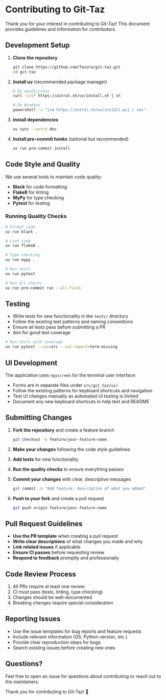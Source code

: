 # Contributing to Git-Taz

Thank you for your interest in contributing to Git-Taz! This document provides guidelines and information for contributors.

## Development Setup

1. **Clone the repository**
   ```bash
   git clone https://github.com/Tazura/git-taz.git
   cd git-taz
   ```

2. **Install uv** (recommended package manager)
   ```bash
   # On macOS/Linux
   curl -LsSf https://astral.sh/uv/install.sh | sh
   
   # On Windows
   powershell -c "irm https://astral.sh/uv/install.ps1 | iex"
   ```

3. **Install dependencies**
   ```bash
   uv sync --extra dev
   ```

4. **Install pre-commit hooks** (optional but recommended)
   ```bash
   uv run pre-commit install
   ```

## Code Style and Quality

We use several tools to maintain code quality:

- **Black** for code formatting
- **Flake8** for linting
- **MyPy** for type checking
- **Pytest** for testing

### Running Quality Checks

```bash
# Format code
uv run black .

# Lint code
uv run flake8 .

# Type checking
uv run mypy .

# Run tests
uv run pytest

# Run all checks
uv run pre-commit run --all-files
```

## Testing

- Write tests for new functionality in the `tests/` directory
- Follow the existing test patterns and naming conventions
- Ensure all tests pass before submitting a PR
- Aim for good test coverage

```bash
# Run tests with coverage
uv run pytest --cov=src --cov-report=term-missing
```

## UI Development

The application uses `npyscreen` for the terminal user interface:

- Forms are in separate files under `src/git_taz/ui/`
- Follow the existing patterns for keyboard shortcuts and navigation
- Test UI changes manually as automated UI testing is limited
- Document any new keyboard shortcuts in help text and README

## Submitting Changes

1. **Fork the repository** and create a feature branch
   ```bash
   git checkout -b feature/your-feature-name
   ```

2. **Make your changes** following the code style guidelines

3. **Add tests** for new functionality

4. **Run the quality checks** to ensure everything passes

5. **Commit your changes** with clear, descriptive messages
   ```bash
   git commit -m "Add feature: description of what you added"
   ```

6. **Push to your fork** and create a pull request
   ```bash
   git push origin feature/your-feature-name
   ```

## Pull Request Guidelines

- **Use the PR template** when creating a pull request
- **Write clear descriptions** of what changes you made and why
- **Link related issues** if applicable
- **Ensure CI passes** before requesting review
- **Respond to feedback** promptly and professionally

## Code Review Process

1. All PRs require at least one review
2. CI must pass (tests, linting, type checking)
3. Changes should be well-documented
4. Breaking changes require special consideration

## Reporting Issues

- Use the issue templates for bug reports and feature requests
- Include relevant information (OS, Python version, etc.)
- Provide clear reproduction steps for bugs
- Search existing issues before creating new ones

## Questions?

Feel free to open an issue for questions about contributing or reach out to the maintainers.

Thank you for contributing to Git-Taz! 🎉
